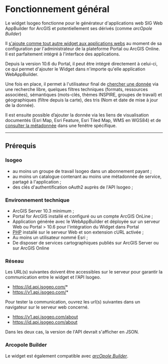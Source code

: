 # Fonctionnement général

Le widget Isogeo fonctionne pour le générateur d'applications web SIG Web AppBuilder for ArcGIS et potentiellement ses dérivés (comme _arcOpole Builder_)

Il [s'ajoute comme tout autre widget aux applications webs](/installation-configuration/installwidget.md) au moment de sa configuration par l'administrateur de la plateforme Portal ou ArcGIS Online. Il est parfaitement intégré à l'interface des applications.

Depuis la version 10.6 du Portal, il peut être intégré directement à celui-ci, ce qui permet d'ajouter le Widget dans n'importe qu'elle application WebAppBuilder.

Une fois en place, il permet à l'utilisateur final de [chercher une donnée](/usage/search.md) via une recherche libre, quelques filtres techniques (formats, ressources associées), sémantiques (mots-clés, thèmes INSPIRE, groupes de travail) et géographiques (filtre depuis la carte), des tris (Nom et date de mise à jour de la donnée). 

Il est ensuite possible d’ajouter la donnée via les liens de visualisation documentés (Esri Map, Esri Feature, Esri Tiled Map, WMS en WGS84) et de [consulter la métadonnée](/usage/metadata.md) dans une fenêtre spécifique.

---

## Prérequis

### Isogeo

* au moins un groupe de travail Isogeo dans un abonnement payant ;
* au moins un catalogue contenant au moins une métadonnée de service, partagé à l'application ;
* des clés d'authentification oAuth2 auprès de l'API Isogeo ;

### Environnement technique

* ArcGIS Server 10.3 minimum ;
* Portal for ArcGIS installé et configuré ou un compte ArcGIS OnLine ;
* Application générée avec le WebAppBuilder et déployée sur un serveur Web ou Portal > 10.6 pour l'intégration du Widget dans Portal
* [PHP](https://secure.php.net/) installé sur le serveur Web et son extension cURL activée ;
* Au moins un utilisateur nommé Esri ;
* De disposer de services cartographiques publiés sur ArcGIS Server ou sur ArcGIS Online

### Réseau

Les URL(s) suivantes doivent être accessibles sur le serveur pour garantir la communication entre le widget et l'API Isogeo.

* https://id.api.isogeo.com/*
* https://v1.api.isogeo.com/*

Pour tester la communication, ouvrez les url(s) suivantes dans un navigateur sur le serveur web concerné.

* https://v1.api.isogeo.com/about
* https://id.api.isogeo.com/about  

 Dans les deux cas, la version de l'API devrait s'afficher en JSON.

### Arcopole Builder

Le widget est également compatible avec [_arcOpole Builder_](https://www.arcopole.fr/generateur-applications-arcopole-builder.aspx).